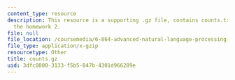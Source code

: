 ```yaml
---
content_type: resource
description: This resource is a supporting .gz file, contains counts.txt file for
  the homework 2.
file: null
file_location: /coursemedia/6-864-advanced-natural-language-processing-fall-2005/3dfc08003133f5b5847b4301d966289e_counts.gz
file_type: application/x-gzip
resourcetype: Other
title: counts.gz
uid: 3dfc0800-3133-f5b5-847b-4301d966289e
---
```

